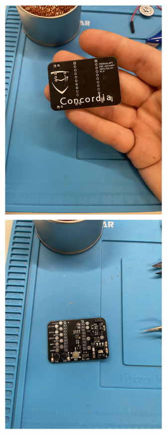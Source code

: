 ![alt text](https://github.com/TheStelmach/UART_to_RS-485_V1/blob/main/IMG_6551.jpg)

![alt text](https://github.com/TheStelmach/UART_to_RS-485_V1/blob/main/IMG_6550.jpg)
